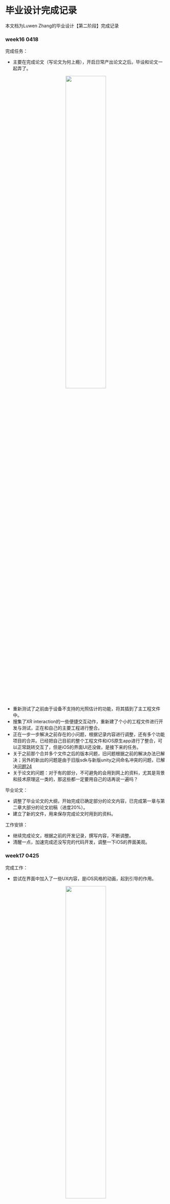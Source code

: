 # 毕业设计完成记录  
本文档为Luwen Zhang的毕业设计【第二阶段】完成记录

### week16 0418  
完成任务：  
- 主要在完成论文（写论文为何上瘾），开启日常产出论文之后。毕设和论文一起弄了。 
  
<div align=center><img src="https://github.com/clarazwen/ProgressReport/blob/master/Pictures/LightEstimateMerge.png" width="50%" height="50%"/></div>     

- 重新测试了之前由于设备不支持的光照估计的功能，将其插到了主工程文件中。    
- 搜集了XR interaction的一些便捷交互动作，重新建了个小的工程文件进行开发与测试，正在和自己的主要工程进行整合。     
- 正在一步一步解决之前存在的小问题，根据记录内容进行调整，还有多个功能项目的合并。已经把自己目前的整个工程文件和iOS原生app进行了整合，可以正常跳转交互了，但是iOS的界面UI还没做，是接下来的任务。  
- 关于之前那个合并多个文件之后的版本问题，旧问题根据之前的解决办法已解决；另外的新出的问题是由于旧版sdk与新版unity之间命名冲突的问题，已解决[问题24](https://github.com/clarazwen/ProgressReport/blob/master/ProblemsAndSolutions/Problems_and_solutions.md#%E9%97%AE%E9%A2%9824)  
- 关于论文的问题：对于有的部分，不可避免的会用到网上的资料，尤其是背景和技术原理这一类的，那这些都一定要用自己的话再说一遍吗？  

毕业论文：  
 - 调整了毕业论文的大纲，开始完成已确定部分的论文内容，已完成第一章与第二章大部分的论文初稿（进度20%）。     
 - 建立了新的文件，用来保存完成论文时用到的资料。   
 
工作安排：  
- 继续完成论文，根据之前的开发记录，撰写内容，不断调整。    
- 清醒一点，加速完成还没写完的代码开发，调整一下iOS的界面美观。    
### week17 0425  
完成工作：   
- 尝试在界面中加入了一些UX内容，是iOS风格的动画，起到引导的作用。  

<div align=center><img src="https://github.com/clarazwen/ProgressReport/blob/master/Pictures/UX%26UI/UX2.jpg" width="50%" height="50%"/></div>  

- 测量功能的后续完善：在之前开发的基础上实现了连续的多点的测量，可以任意放置多个标记测量每两个点之间的距离，也补充进入了一键清除场景内所有标记点的功能（面积方面就不再补充新内容了）。然而引入了新的条件控制之后还没有调整界面交互。   
放置标记和测量的方式还是比较随意，接下来准备加入测量过程中的UX引导，比如可视化连接线等。    

<div align=center><img src="https://github.com/clarazwen/ProgressReport/blob/master/Pictures/Measure/RepeatedlyMeasure1.png" width="50%" height="50%"/></div>  

- 使用AR Portal的方式进行了样板间的展示，点击检测到的平面之后就会以当前平面为地面放置一个虚拟的房间。因为还没有找到合适的丰富的家居场景，目前房屋内还只有墙体，地板，门，壁画和电视等。不过都有贴图和材质，所以看起来效果还可以。  
- 根据测试设备统一了工程文件中的屏幕尺寸，效果稍微好了点儿。   
- 统一了不同功能工程文件中的不同开发方式，将全部已实现功能和整体框架结合之后更新了一下。  

毕业论文（35%，1.2w+）：   
- 完成了论文前两章全部和第三章大部分内容，对标注出来的网上的资料重新进行内容理解与修改。    
- 其余内容，如测试和未来展望等内容要等代码这边全都完成再写。   

工作安排：  
- 继续写论文，完成第三章和第四章中可以完成的内容。  
- 多点测量目前还必须在检测到的平面上进行，调整为「不需检测平面即可进行测量」，再补充一点动态效果进去。   
- portal的部分要补充样板间的更多模型，或者再找找有没有成型较为完整的房屋场景，添加多种风格的样板间。    
- iOS正在学习界面UI怎么做，还没完成....（崩溃    
### week18 0503    
完成工作：  
- iOS首页的设计基本完成了，剩里面具体的功能准备用产品原型软件（墨刀之类的）直接做出来，不实现功能。大概内容如下：       

<div align=center><img src="https://github.com/clarazwen/ProgressReport/blob/master/Pictures/iOSUI1.0.jpg" width="50%" height="50%"/></div>     

等所有unity方面的工作完成之后，两个工程整合起来就ok了，这个已经比较熟练了。      
- 完成了测量可视化，以及闭环绘制曲线。使用了LineRenderer绘制线段或自定义曲线，研究怎么把组件结合到AR上研究了很久。使用LineRenderer可以调整线条的各种参数，粗细颜色等，目前在调整细节。     

<div align=center><img src="https://github.com/clarazwen/ProgressReport/blob/master/Pictures/LineRenderRefer.jpg" width="50%" height="50%"/></div>     

这个图是完成过程中参考资料的图。完成周报时间有限，目前自己没录制GIF图。效果还行。      
-  实现了样板间的展示，各种建模网站淘宝asset store买了不少....因为全虚拟模型不能接受真实世界光照的作用，需要自己建立光源。正在挑选和调整初始位置，灯光参数啥的。已经测试过了个别模型，可以在AR场景中使用，效果良好。         

<div align=center><img src="https://github.com/clarazwen/ProgressReport/blob/master/Pictures/ARHouseModel1.jpg" width="50%" height="50%"/></div>     

- 下载的模型除了asset store，其他的全是.max格式的。解决了3dmax使用Vray建模之后，Unity不识别材质的问题。[3dmax+VRay导入到unity中如何保持效果正常](https://blog.csdn.net/linyisonger/article/details/82795684) （这个如果找同学帮忙的话可能会麻烦死...    

毕业论文：   
- 论文在写主要的第四章了，等基本完成之后再写测试过程，未来和展望完成了主要的点。    

工作安排：   
- 对着任务书，中期检查表等整理了一下要完成的内容。   

<div align=center><img src="https://github.com/clarazwen/ProgressReport/blob/master/Pictures/0503ToDO.png" width="90%" height="90%"/></div>     

- 把后续工作基本完善，做一下iOS还没完成的内容界面。   
- 完成毕业论文全部内容，自我查重。  

暂时想到这里，待更新。
